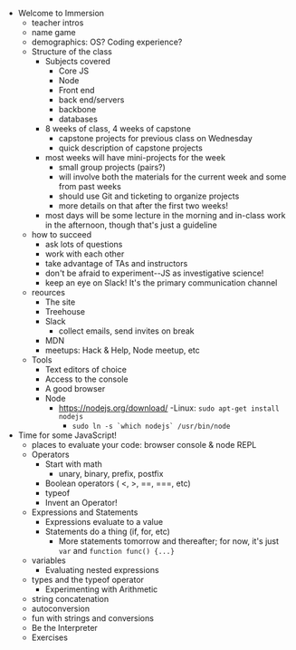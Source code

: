 - Welcome to Immersion
  - teacher intros
  - name game
  - demographics: OS? Coding experience?
  - Structure of the class
    - Subjects covered
      - Core JS
      - Node
      - Front end
      - back end/servers
      - backbone
      - databases
    - 8 weeks of class, 4 weeks of capstone
      - capstone projects for previous class on Wednesday
      - quick description of capstone projects
    - most weeks will have mini-projects for the week
      - small group projects (pairs?)
      - will involve both the materials for the current week and some from past weeks
      - should use Git and ticketing to organize projects
      - more details on that after the first two weeks!
    - most days will be some lecture in the morning and in-class work in the afternoon, though that's just a guideline
  - how to succeed
    - ask lots of questions
    - work with each other
    - take advantage of TAs and instructors
    - don't be afraid to experiment--JS as investigative science!
    - keep an eye on Slack! It's the primary communication channel
  - reources
    - The site
    - Treehouse
    - Slack
      - collect emails, send invites on break
    - MDN
    - meetups: Hack & Help, Node meetup, etc
  - Tools
    - Text editors of choice
    - Access to the console
    - A good browser
    - Node
      - https://nodejs.org/download/
      -Linux: `sudo apt-get install nodejs`
        - ``sudo ln -s `which nodejs` /usr/bin/node`` 
- Time for some JavaScript!
  - places to evaluate your code: browser console & node REPL
  - Operators
    - Start with math
      - unary, binary, prefix, postfix
    - Boolean operators ( <, >, ==, ===, etc)
    - typeof
    - Invent an Operator!
  - Expressions and Statements
    - Expressions evaluate to a value
    - Statements do a thing (if, for, etc)
      - More statements tomorrow and thereafter; for now, it's just `var` and `function func() {...}`
  - variables
    - Evaluating nested expressions
  - types and the typeof operator
    - Experimenting with Arithmetic
  - string concatenation
  - autoconversion
  - fun with strings and conversions
  - Be the Interpreter
  - Exercises
